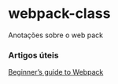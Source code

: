 # webpack-class
Anotações sobre o web pack

### Artigos úteis
[Beginner’s guide to Webpack](https://medium.com/javascript-training/beginner-s-guide-to-webpack-b1f1a3638460)